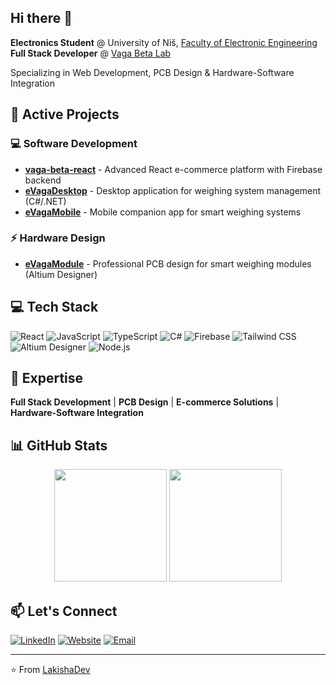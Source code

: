 ## Hi there 👋

**Electronics Student** @ University of Niš, [Faculty of Electronic Engineering](https://www.elfak.ni.ac.rs/)  
**Full Stack Developer** @ [Vaga Beta Lab](https://www.vagabeta.rs/)

Specializing in Web Development, PCB Design & Hardware-Software Integration

## 🚀 Active Projects

### 💻 Software Development
- **[vaga-beta-react](https://github.com/LakishaDev/vaga-beta-react)** - Advanced React e-commerce platform with Firebase backend
- **[eVagaDesktop](https://github.com/LakishaDev/eVagaDesktop)** - Desktop application for weighing system management (C#/.NET)
- **[eVagaMobile](https://github.com/LakishaDev/eVagaMobile)** - Mobile companion app for smart weighing systems

### ⚡ Hardware Design
- **[eVagaModule](https://github.com/LakishaDev/eVagaModule)** - Professional PCB design for smart weighing modules (Altium Designer)

## 💻 Tech Stack

![React](https://img.shields.io/badge/-React-61DAFB?style=flat-square&logo=react&logoColor=black)
![JavaScript](https://img.shields.io/badge/-JavaScript-F7DF1E?style=flat-square&logo=javascript&logoColor=black)
![TypeScript](https://img.shields.io/badge/-TypeScript-3178C6?style=flat-square&logo=typescript&logoColor=white)
![C#](https://img.shields.io/badge/-C%23-239120?style=flat-square&logo=c-sharp&logoColor=white)
![Firebase](https://img.shields.io/badge/-Firebase-FFCA28?style=flat-square&logo=firebase&logoColor=black)
![Tailwind CSS](https://img.shields.io/badge/-Tailwind%20CSS-06B6D4?style=flat-square&logo=tailwindcss&logoColor=white)
![Altium Designer](https://img.shields.io/badge/-Altium%20Designer-A5915F?style=flat-square&logo=altium-designer&logoColor=white)
![Node.js](https://img.shields.io/badge/-Node.js-339933?style=flat-square&logo=nodedotjs&logoColor=white)

## 🎯 Expertise

**Full Stack Development** | **PCB Design** | **E-commerce Solutions** | **Hardware-Software Integration**

## 📊 GitHub Stats

<div align="center">
  <picture>
    <source
      srcset="https://github-readme-stats.vercel.app/api?username=LakishaDev&show_icons=true&theme=dark&count_private=true&hide_border=true&bg_color=0d1117"
      media="(prefers-color-scheme: dark)"
    />
    <source
      srcset="https://github-readme-stats.vercel.app/api?username=LakishaDev&show_icons=true&count_private=true&hide_border=true"
      media="(prefers-color-scheme: light), (prefers-color-scheme: no-preference)"
    />
    <img src="https://github-readme-stats.vercel.app/api?username=LakishaDev&show_icons=true&count_private=true" height="180em" />
  </picture>
  <picture>
    <source
      srcset="https://github-readme-stats.vercel.app/api/top-langs/?username=LakishaDev&layout=compact&theme=dark&hide_border=true&bg_color=0d1117"
      media="(prefers-color-scheme: dark)"
    />
    <source
      srcset="https://github-readme-stats.vercel.app/api/top-langs/?username=LakishaDev&layout=compact&hide_border=true"
      media="(prefers-color-scheme: light), (prefers-color-scheme: no-preference)"
    />
    <img src="https://github-readme-stats.vercel.app/api/top-langs/?username=LakishaDev&layout=compact" height="180em" />
  </picture>
</div>

## 📫 Let's Connect

[![LinkedIn](https://img.shields.io/badge/-LinkedIn-0077B5?style=flat-square&logo=linkedin&logoColor=white)](https://www.linkedin.com/in/lakishadev/)
[![Website](https://img.shields.io/badge/-Vaga%20Beta-FF6B6B?style=flat-square&logo=web&logoColor=white)](https://www.vagabeta.rs/)
[![Email](https://img.shields.io/badge/-Email-D14836?style=flat-square&logo=gmail&logoColor=white)](mailto:lazar.cvetanovic@elfak.rs)

---

⭐️ From [LakishaDev](https://github.com/LakishaDev)
